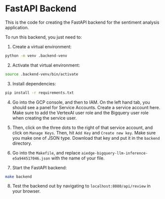 # FastAPI Backend

This is the code for creating the FastAPI backend for the sentiment analysis application.

To run this backend, you just need to:

1. Create a virtual environment:

```bash
python -m venv .backend-venv
```

2. Activate that virtual environment:

```bash
source .backend-venv/bin/activate
```

3. Install dependencies:

```bash
pip install -r requirements.txt
```

4. Go into the GCP console, and then to IAM. On the left hand tab, you should see a panel for Service Accounts. Create a service account here. Make sure to add the VertexAI user role and the Bigquery user role when creating the service user.

5. Then, click on the three dots to the right of that service account, and click on `Manage Keys`. Then, hit `Add Key` and `Create new key`. Make sure you make one of JSON type. Download that key and put it in the `backend` directory.
6. Go into the `Makefile`, and replace `aiedge-bigquery-llm-inference-e5a944517046.json` with the name of your file.

7.  Start the FastAPI backend:

```bash
make backend
```

8. Test the backend out by navigating to `localhost:8080/api/review` in your browser.
